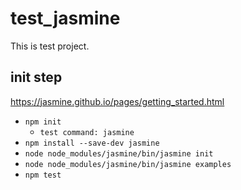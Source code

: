 # test_jasmine
This is test project.

## init step

https://jasmine.github.io/pages/getting_started.html

- `npm init`
  - `test command: jasmine`
- `npm install --save-dev jasmine`
- `node node_modules/jasmine/bin/jasmine init`
- `node node_modules/jasmine/bin/jasmine examples`
- `npm test`
